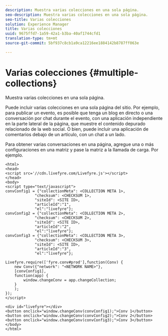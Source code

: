 ```yaml
---
description: Muestra varias colecciones en una sola página.
seo-description: Muestra varias colecciones en una sola página.
seo-title: Varias colecciones
solution: Experience Manager
title: Varias colecciones
uuid: 9675ffd7-1a59-42a1-b3ba-40af1744cfd1
translation-type: tm+mt
source-git-commit: 5bf937c8cb1a9ca12216ee1884142b8787ff063e

---
```



# Varias colecciones {#multiple-collections}

Muestra varias colecciones en una sola página.

Puede incluir varias colecciones en una sola página del sitio. Por ejemplo, para publicar un evento, es posible que tenga un blog en directo o una conversación por chat durante el evento, con una aplicación independiente en la parte lateral de la página, que muestre el contenido depurado relacionado de la web social. O bien, puede incluir una aplicación de comentarios debajo de un artículo, con un chat a un lado.

Para obtener varias conversaciones en una página, agregue una o más configuraciones en una matriz y pase la matriz a la llamada de carga. Por ejemplo.

```
<html> 
<head> 
<script src='//cdn.livefyre.com/Livefyre.js'></script> 
</head> 
<body> 
<script type="text/javascript"> 
convConfig1 = {"collectionMeta": <COLLECTION META 1>, 
             "checksum": <CHECKSUM 1>, 
             "siteId": <SITE ID>, 
             "articleId":"1", 
             "el":"livefyre"}; 
convConfig2 = {"collectionMeta": <COLLECTION META 2>, 
             "checksum": <CHECKSUM 2>, 
             "siteId": <SITE ID>, 
             "articleId":"2", 
             "el":"livefyre"}; 
convConfig3 = {"collectionMeta": <COLLECTION META 3>, 
             "checksum": <CHECKSUM 3>, 
             "siteId": <SITE ID>, 
             "articleId":"3", 
             "el":"livefyre"}; 
  
Livefyre.require(['fyre.conv#prod'],function(Conv) { 
    new Conv({"network": "<NETWORK NAME>"}, 
    [convConfig1], 
    function(app) {  
        window.changeConv = app.changeCollection; 
    } 
    ); 
}); 
</script> 
  
<div id="livefyre"></div> 
<button onclick="window.changeConv(convConfig1);">Conv 1</button> 
<button onclick="window.changeConv(convConfig2);">Conv 2</button> 
<button onclick="window.changeConv(convConfig3);">Conv 3</button> 
</body> 
</html>
```
